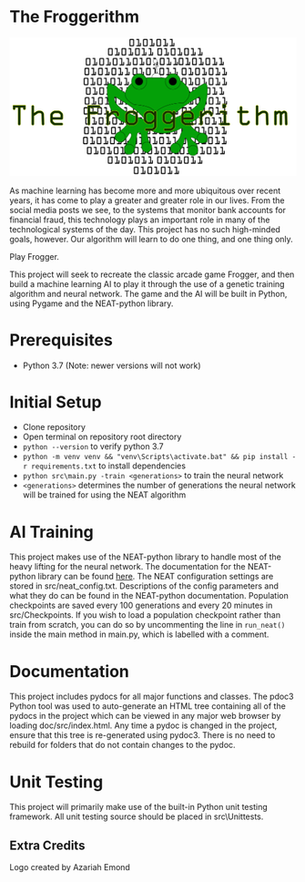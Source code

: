 # The Froggerithm

![The Froggerithm Logo](doc/image/The_Froggerithm_Logo.png?raw=true "The Froggerithm Logo")

As machine learning has become more and more ubiquitous over recent years,
it has come to play a greater and greater role in our lives. From the social
media posts we see, to the systems that monitor bank accounts for financial
fraud, this technology plays an important role in many of the technological
systems of the day. This project has no such high-minded goals, however. Our
algorithm will learn to do one thing, and one thing only.

Play Frogger.

This project will seek to recreate the classic arcade game Frogger, and then
build a machine learning AI to play it through the use of a genetic training
algorithm and neural network. The game and the AI will be built in Python,
using Pygame and the NEAT-python library.

# Prerequisites

- Python 3.7 (Note: newer versions will not work)

# Initial Setup

- Clone repository
- Open terminal on repository root directory
- `python --version` to verify python 3.7
- `python -m venv venv && "venv\Scripts\activate.bat" && pip install -r requirements.txt`
  to install dependencies
- `python src\main.py -train <generations>` to train the neural network
- `<generations>` determines the number of generations the neural network will be trained for using the NEAT algorithm

# AI Training

This project makes use of the NEAT-python library to handle most of the heavy lifting for the neural network. The documentation
for the NEAT-python library can be found [here](https://neat-python.readthedocs.io/en/latest/). The NEAT configuration
settings are stored in src/neat_config.txt. Descriptions of the config parameters and what they do can be found in the
NEAT-python documentation. Population checkpoints are saved every 100 generations and every 20 minutes in src/Checkpoints.
If you wish to load a population checkpoint rather than train from scratch, you can do so by uncommenting the line in
`run_neat()` inside the main method in main.py, which is labelled with a comment.

# Documentation

This project includes pydocs for all major functions and classes. The pdoc3 Python tool was used to auto-generate an HTML
tree containing all of the pydocs in the project which can be viewed in any major web browser by loading doc/src/index.html.
Any time a pydoc is changed in the project, ensure that this tree is re-generated using pydoc3. There is no need to rebuild
for folders that do not contain changes to the pydoc.

# Unit Testing

This project will primarily make use of the built-in Python unit testing framework.
All unit testing source should be placed in src\Unittests.

## Extra Credits

Logo created by Azariah Emond